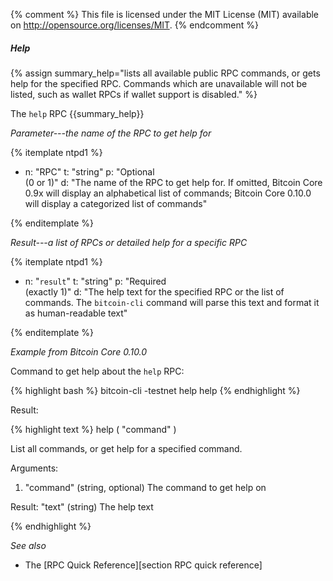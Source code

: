 {% comment %}
This file is licensed under the MIT License (MIT) available on
http://opensource.org/licenses/MIT.
{% endcomment %}

##### Help

{% assign summary_help="lists all available public RPC commands, or gets help for the specified RPC.  Commands which are unavailable will not be listed, such as wallet RPCs if wallet support is disabled." %}

The `help` RPC {{summary_help}}

*Parameter---the name of the RPC to get help for*

{% itemplate ntpd1 %}
- n: "RPC"
  t: "string"
  p: "Optional<br>(0 or 1)"
  d: "The name of the RPC to get help for.  If omitted, Bitcoin Core 0.9x will display an alphabetical list of commands; Bitcoin Core 0.10.0 will display a categorized list of commands"

{% enditemplate %}

*Result---a list of RPCs or detailed help for a specific RPC*

{% itemplate ntpd1 %}
- n: "`result`"
  t: "string"
  p: "Required<br>(exactly 1)"
  d: "The help text for the specified RPC or the list of commands.  The `bitcoin-cli` command will parse this text and format it as human-readable text"

{% enditemplate %}

*Example from Bitcoin Core 0.10.0*

Command to get help about the `help` RPC:

{% highlight bash %}
bitcoin-cli -testnet help help
{% endhighlight %}

Result:

{% highlight text %}
help ( "command" )

List all commands, or get help for a specified command.

Arguments:
1. "command"     (string, optional) The command to get help on

Result:
"text"     (string) The help text

{% endhighlight %}

*See also*

* The [RPC Quick Reference][section RPC quick reference]

